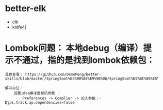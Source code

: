 # better-elk

- elk
- knife4j





# Lombok问题： 本地debug（编译）提示不通过，指的是找到lombok依赖包：
    
    具体查看： https://github.com/DemoMeng/better-skills/blob/master/SpringBoot%E5%90%88%E9%9B%86/SpringBoot%E5%BC%80%E5%8F%91%E9%81%87%E5%88%B0%E9%97%AE%E9%A2%98.md
    
    解决办法： 
        设置idea编译虚拟机参数 ： 
            Preferences -> Complier -> 加入参数：-Djps.track.ap.dependencies=false

